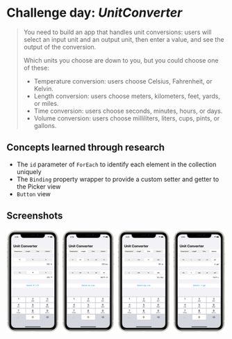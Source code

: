 # Challenge day: *UnitConverter*

> You need to build an app that handles unit conversions: users will select an input unit and an output unit, then enter a value, and see the output of the conversion.
> 
> Which units you choose are down to you, but you could choose one of these:
> - Temperature conversion: users choose Celsius, Fahrenheit, or Kelvin.
> - Length conversion: users choose meters, kilometers, feet, yards, or miles.
> - Time conversion: users choose seconds, minutes, hours, or days.
> - Volume conversion: users choose milliliters, liters, cups, pints, or gallons.


## Concepts learned through research

- The `id` parameter of `ForEach` to identify each element in the collection uniquely
- The `Binding` property wrapper to provide a custom setter and getter to the Picker view
- `Button` view


## Screenshots

![Screenshots](Screenshots/Combined.png)